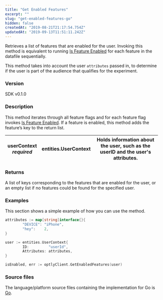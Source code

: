 ```yaml
---
title: "Get Enabled Features"
excerpt: ""
slug: "get-enabled-features-go"
hidden: false
createdAt: "2019-08-21T21:17:54.754Z"
updatedAt: "2019-09-13T11:51:11.242Z"
---
```

Retrieves a list of features that are enabled for the user. Invoking this method is equivalent to running [Is Feature Enabled](doc:is-feature-enabled-go) for each feature in the datafile sequentially.

This method takes into account the user `attributes` passed in, to determine if the user is part of the audience that qualifies for the experiment.  

### Version
SDK v0.1.0

### Description
This method iterates through all feature flags and for each feature flag invokes [Is Feature Enabled](doc:is-feature-enabled-go). If a feature is enabled, this method adds the feature’s key to the return list.

| **userContext** <br/>*required* | entities.UserContext | Holds information about the user, such as the userID and the user's attributes. |
|---------------------------------|----------------------|---------------------------------------------------------------------------------|

### Returns
A list of keys corresponding to the features that are enabled for the user, or an empty list if no features could be found for the specified user.

### Examples
This section shows a simple example of how you can use the method.
```go
attributes := map[string]interface{}{
        "DEVICE": "iPhone",
        "hey":    2,
}

user := entities.UserContext{
        ID:         "userId",
        Attributes: attributes,
}

isEnabled, err := optlyClient.GetEnabledFeatures(user)
```

### Source files
The language/platform source files containing the implementation for Go is [Go](https://github.com/WolffunGame/experiment/blob/go-alpha/optimizely/client/client.go#L102).